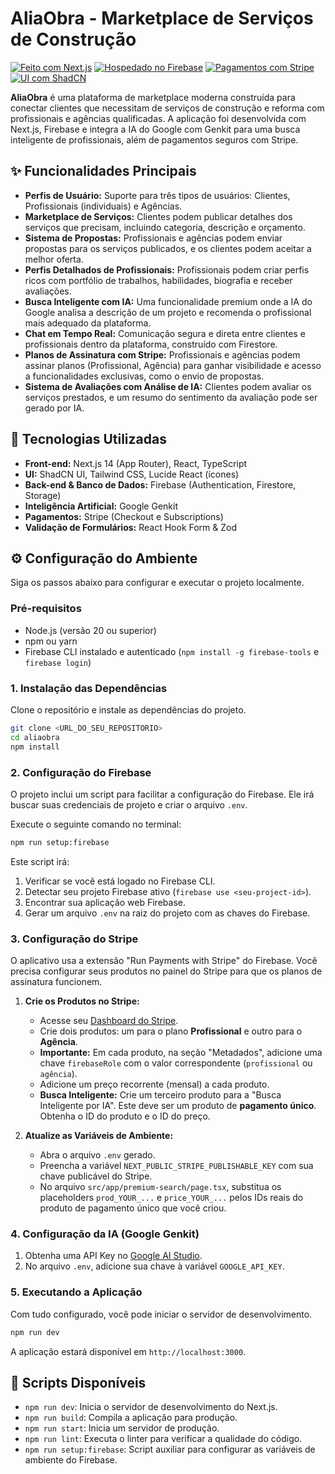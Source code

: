 
# AliaObra - Marketplace de Serviços de Construção

[![Feito com Next.js](https://img.shields.io/badge/Feito%20com-Next.js-black?logo=next.js)](https://nextjs.org)
[![Hospedado no Firebase](https://img.shields.io/badge/Hospedado%20no-Firebase-orange?logo=firebase)](https://firebase.google.com)
[![Pagamentos com Stripe](https://img.shields.io/badge/Pagamentos%20com-Stripe-blueviolet?logo=stripe)](https://stripe.com)
[![UI com ShadCN](https://img.shields.io/badge/UI%20com-ShadCN-black)](https://ui.shadcn.com/)

**AliaObra** é uma plataforma de marketplace moderna construída para conectar clientes que necessitam de serviços de construção e reforma com profissionais e agências qualificadas. A aplicação foi desenvolvida com Next.js, Firebase e integra a IA do Google com Genkit para uma busca inteligente de profissionais, além de pagamentos seguros com Stripe.

## ✨ Funcionalidades Principais

- **Perfis de Usuário:** Suporte para três tipos de usuários: Clientes, Profissionais (individuais) e Agências.
- **Marketplace de Serviços:** Clientes podem publicar detalhes dos serviços que precisam, incluindo categoria, descrição e orçamento.
- **Sistema de Propostas:** Profissionais e agências podem enviar propostas para os serviços publicados, e os clientes podem aceitar a melhor oferta.
- **Perfis Detalhados de Profissionais:** Profissionais podem criar perfis ricos com portfólio de trabalhos, habilidades, biografia e receber avaliações.
- **Busca Inteligente com IA:** Uma funcionalidade premium onde a IA do Google analisa a descrição de um projeto e recomenda o profissional mais adequado da plataforma.
- **Chat em Tempo Real:** Comunicação segura e direta entre clientes e profissionais dentro da plataforma, construído com Firestore.
- **Planos de Assinatura com Stripe:** Profissionais e agências podem assinar planos (Profissional, Agência) para ganhar visibilidade e acesso a funcionalidades exclusivas, como o envio de propostas.
- **Sistema de Avaliações com Análise de IA:** Clientes podem avaliar os serviços prestados, e um resumo do sentimento da avaliação pode ser gerado por IA.

## 🚀 Tecnologias Utilizadas

- **Front-end:** Next.js 14 (App Router), React, TypeScript
- **UI:** ShadCN UI, Tailwind CSS, Lucide React (ícones)
- **Back-end & Banco de Dados:** Firebase (Authentication, Firestore, Storage)
- **Inteligência Artificial:** Google Genkit
- **Pagamentos:** Stripe (Checkout e Subscriptions)
- **Validação de Formulários:** React Hook Form & Zod

## ⚙️ Configuração do Ambiente

Siga os passos abaixo para configurar e executar o projeto localmente.

### Pré-requisitos

- Node.js (versão 20 ou superior)
- npm ou yarn
- Firebase CLI instalado e autenticado (`npm install -g firebase-tools` e `firebase login`)

### 1. Instalação das Dependências

Clone o repositório e instale as dependências do projeto.

```bash
git clone <URL_DO_SEU_REPOSITORIO>
cd aliaobra
npm install
```

### 2. Configuração do Firebase

O projeto inclui um script para facilitar a configuração do Firebase. Ele irá buscar suas credenciais de projeto e criar o arquivo `.env`.

Execute o seguinte comando no terminal:

```bash
npm run setup:firebase
```

Este script irá:
1. Verificar se você está logado no Firebase CLI.
2. Detectar seu projeto Firebase ativo (`firebase use <seu-project-id>`).
3. Encontrar sua aplicação web Firebase.
4. Gerar um arquivo `.env` na raiz do projeto com as chaves do Firebase.

### 3. Configuração do Stripe

O aplicativo usa a extensão "Run Payments with Stripe" do Firebase. Você precisa configurar seus produtos no painel do Stripe para que os planos de assinatura funcionem.

1.  **Crie os Produtos no Stripe:**
    *   Acesse seu [Dashboard do Stripe](https://dashboard.stripe.com/products).
    *   Crie dois produtos: um para o plano **Profissional** e outro para o **Agência**.
    *   **Importante:** Em cada produto, na seção "Metadados", adicione uma chave `firebaseRole` com o valor correspondente (`profissional` ou `agência`).
    *   Adicione um preço recorrente (mensal) a cada produto.
    *   **Busca Inteligente:** Crie um terceiro produto para a "Busca Inteligente por IA". Este deve ser um produto de **pagamento único**. Obtenha o ID do produto e o ID do preço.

2.  **Atualize as Variáveis de Ambiente:**
    *   Abra o arquivo `.env` gerado.
    *   Preencha a variável `NEXT_PUBLIC_STRIPE_PUBLISHABLE_KEY` com sua chave publicável do Stripe.
    *   No arquivo `src/app/premium-search/page.tsx`, substitua os placeholders `prod_YOUR_...` e `price_YOUR_...` pelos IDs reais do produto de pagamento único que você criou.

### 4. Configuração da IA (Google Genkit)

1.  Obtenha uma API Key no [Google AI Studio](https://aistudio.google.com/).
2.  No arquivo `.env`, adicione sua chave à variável `GOOGLE_API_KEY`.

### 5. Executando a Aplicação

Com tudo configurado, você pode iniciar o servidor de desenvolvimento.

```bash
npm run dev
```

A aplicação estará disponível em `http://localhost:3000`.

## 📜 Scripts Disponíveis

- `npm run dev`: Inicia o servidor de desenvolvimento do Next.js.
- `npm run build`: Compila a aplicação para produção.
- `npm run start`: Inicia um servidor de produção.
- `npm run lint`: Executa o linter para verificar a qualidade do código.
- `npm run setup:firebase`: Script auxiliar para configurar as variáveis de ambiente do Firebase.
